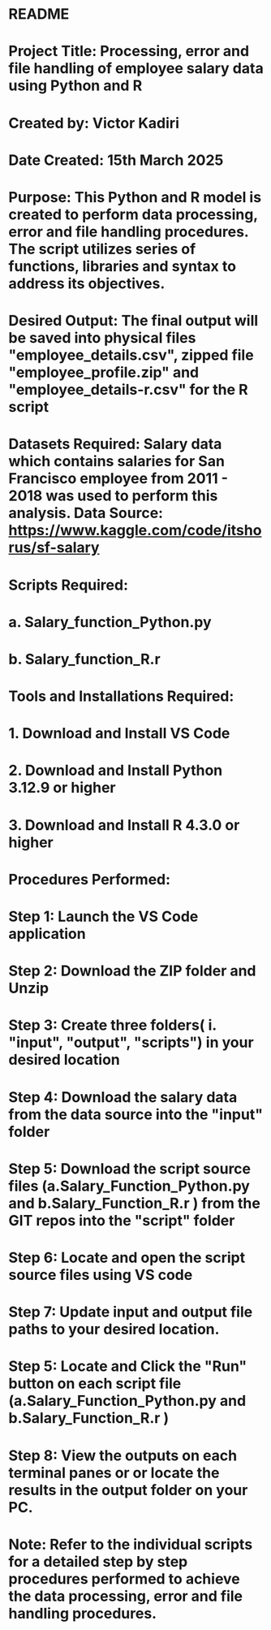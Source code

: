 # README

# Project Title: Processing, error and file handling of employee salary data using Python and R

# Created by:  Victor Kadiri

# Date Created: 15th March 2025

# Purpose: This Python and R model is created to perform data processing, error and file handling procedures. The script utilizes series of functions, libraries and syntax to address its objectives.

# Desired Output: The final output will be saved into physical files "employee_details.csv",  zipped file "employee_profile.zip" and "employee_details-r.csv" for the R script

# Datasets Required: Salary data which contains salaries for San Francisco employee from 2011 - 2018 was used to perform this analysis. Data Source: https://www.kaggle.com/code/itshorus/sf-salary

# Scripts Required: 
# a. Salary_function_Python.py
# b. Salary_function_R.r

# Tools and Installations Required:
# 1. Download and Install VS Code 
# 2. Download and Install Python 3.12.9 or higher
# 3. Download and Install R 4.3.0 or higher

# Procedures Performed:
# Step 1: Launch the VS Code application
# Step 2: Download the ZIP folder and Unzip
# Step 3: Create three folders( i. "input", "output", "scripts") in your desired location
# Step 4: Download the salary data from the data source into the "input" folder
# Step 5: Download the script source files (a.Salary_Function_Python.py and b.Salary_Function_R.r ) from the GIT repos into the "script" folder
# Step 6: Locate and open the script source files using VS code
# Step 7: Update input and output file paths to your desired location.
# Step 5: Locate and Click the "Run" button on each script file (a.Salary_Function_Python.py and b.Salary_Function_R.r )
# Step 8: View the outputs on each terminal panes or or locate the results in the output folder on your PC.

# Note: Refer to the individual scripts for a detailed step by step procedures performed to achieve the data processing, error and file handling procedures.



